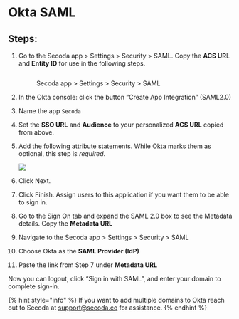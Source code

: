 # Okta SAML

## Steps:

1.  Go to the Secoda app > Settings > Security > SAML. Copy the **ACS UR**L and **Entity ID** for use in the following steps.

    <figure><img src="../.gitbook/assets/Screenshot 2025-04-23 at 10.43.53 AM (5).png" alt=""><figcaption><p>Secoda app > Settings > Security > SAML</p></figcaption></figure>
2. In the Okta console: click the button “Create App Integration” (SAML2.0)
3. Name the app `Secoda`
4. Set the **SSO URL** and **Audience** to your personalized **ACS URL** copied from above.
5.  Add the following attribute statements. While Okta marks them as optional, this step is _required_.

    ![](https://imagedelivery.net/28-eDrK8lEif6_ED0iMQeg/f1c1ee1d-d138-4962-0c4c-b669b0e33100/public)
6. Click Next.
7. Click Finish. Assign users to this application if you want them to be able to sign in.
8. Go to the Sign On tab and expand the SAML 2.0 box to see the Metadata details. Copy the **Metadata URL**
9. Navigate to the Secoda app > Settings > Security > SAML
10. Choose Okta as the **SAML Provider (IdP)**
11. Paste the link from Step 7 under **Metadata URL**



Now you can logout, click “Sign in with SAML”, and enter your domain to complete sign-in.

{% hint style="info" %}
If you want to add multiple domains to Okta reach out to Secoda at support@secoda.co for assistance.&#x20;
{% endhint %}
